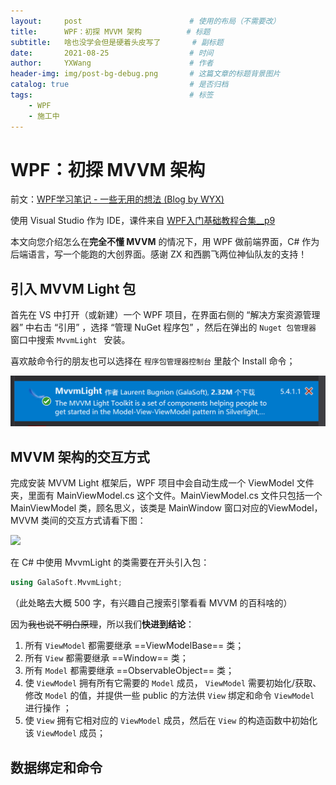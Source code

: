 ```yaml
---
layout:     post   				        # 使用的布局（不需要改）
title:      WPF：初探 MVVM 架构 			# 标题 
subtitle:   啥也没学会但是硬着头皮写了       # 副标题
date:       2021-08-25 				    # 时间
author:     YXWang 					    # 作者
header-img: img/post-bg-debug.png 	    # 这篇文章的标题背景图片
catalog: true 						    # 是否归档
tags:								    # 标签
    - WPF	
    - 施工中
---
```


# WPF：初探 MVVM 架构

前文：[WPF学习笔记 - 一些无用的想法 (Blog by WYX)](https://sayaka-4987.github.io/2021/08/20/WPF-beginner-notes/) 

使用 Visual Studio 作为 IDE，课件来自 [WPF入门基础教程合集__p9](https://www.bilibili.com/video/BV1mJ411F7zG?p=9) 

本文向您介绍怎么在**完全不懂 MVVM** 的情况下，用 WPF 做前端界面，C# 作为后端语言，写一个能跑的大创界面。感谢 ZX 和西鹏飞两位神仙队友的支持！



## 引入 MVVM Light 包

首先在 VS 中打开（或新建）一个 WPF 项目，在界面右侧的 “解决方案资源管理器” 中右击 “引用” ，选择 “管理 NuGet 程序包” ，然后在弹出的 `Nuget 包管理器` 窗口中搜索 `MvvmLight ` 安装。

喜欢敲命令行的朋友也可以选择在 `程序包管理器控制台` 里敲个 Install 命令；

![image-20210825125434458](.\media\image-20210825125434458.png)



## MVVM 架构的交互方式

完成安装 MVVM Light 框架后，WPF 项目中会自动生成一个 ViewModel 文件夹，里面有 MainViewModel.cs 这个文件。MainViewModel.cs 文件只包括一个 MainViewModel 类，顾名思义，该类是 MainWindow 窗口对应的ViewModel，MVVM 类间的交互方式请看下图：

![](https://img2018.cnblogs.com/blog/1463878/201811/1463878-20181122153357654-1043270966.png)

在 C# 中使用 MvvmLight 的类需要在开头引入包：

```c++
using GalaSoft.MvvmLight;
```

（此处略去大概 500 字，有兴趣自己搜索引擎看看 MVVM 的百科啥的）



因为~~我也说不明白原理~~，所以我们**快进到结论**：

1. 所有 `ViewModel` 都需要继承 ==ViewModelBase== 类；
2. 所有 `View` 都需要继承 ==Window== 类；
3. 所有 `Model` 都需要继承 ==ObservableObject== 类；
4. 使 `ViewModel` 拥有所有它需要的 `Model` 成员，  `ViewModel` 需要初始化/获取、修改 `Model` 的值，并提供一些 public 的方法供 `View` 绑定和命令 `ViewModel` 进行操作 ；
5. 使 `View` 拥有它相对应的 `ViewModel` 成员，然后在 `View` 的构造函数中初始化该 `ViewModel` 成员；



## 数据绑定和命令



